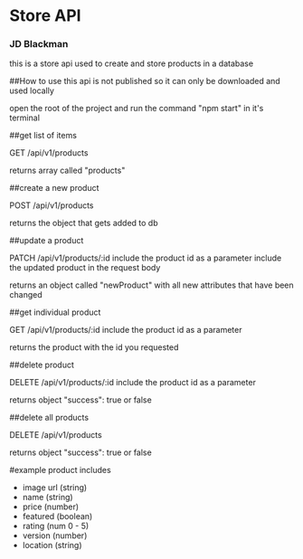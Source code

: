 # Store API

### JD Blackman

this is a store api used to create and store products in a database

##How to use
this api is not published so it can only be downloaded and used locally

open the root of the project and run the command "npm start" in it's terminal

##get list of items

GET /api/v1/products

returns array called "products"

##create a new product

POST /api/v1/products

returns the object that gets added to db

##update a product

PATCH /api/v1/products/:id
include the product id as a parameter
include the updated product in the request body

returns an object called "newProduct" with all new attributes that have been changed

##get individual product

GET /api/v1/products/:id
include the product id as a parameter

returns the product with the id you requested

##delete product

DELETE /api/v1/products/:id
include the product id as a parameter

returns object "success": true or false

##delete all products

DELETE /api/v1/products

returns object "success": true or false

#example product includes

- image url (string)
- name (string)
- price (number)
- featured (boolean)
- rating (num 0 - 5)
- version (number)
- location (string)
